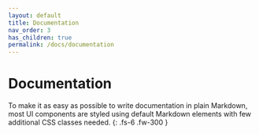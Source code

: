 ```yaml
---
layout: default
title: Documentation
nav_order: 3
has_children: true
permalink: /docs/documentation
---
```


# Documentation

To make it as easy as possible to write documentation in plain Markdown, most UI components are styled using default Markdown elements with few additional CSS classes needed.
{: .fs-6 .fw-300 }

